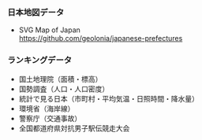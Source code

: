 ### 日本地図データ

- SVG Map of Japan  
  https://github.com/geolonia/japanese-prefectures

### ランキングデータ

- 国土地理院（面積・標高）
- 国勢調査（人口・人口密度）
- 統計で見る日本（市町村・平均気温・日照時間・降水量）
- 環境省（海岸線）
- 警察庁（交通事故）
- 全国都道府県対抗男子駅伝競走大会

